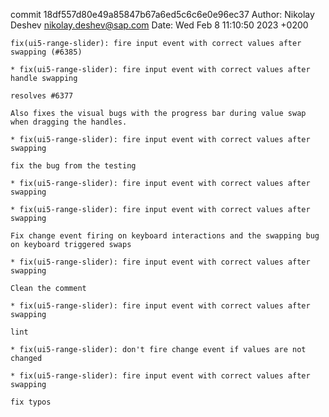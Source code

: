 commit 18df557d80e49a85847b67a6ed5c6c6e0e96ec37
Author: Nikolay Deshev <nikolay.deshev@sap.com>
Date:   Wed Feb 8 11:10:50 2023 +0200

    fix(ui5-range-slider): fire input event with correct values after swapping (#6385)
    
    * fix(ui5-range-slider): fire input event with correct values after handle swapping
    
    resolves #6377
    
    Also fixes the visual bugs with the progress bar during value swap when dragging the handles.
    
    * fix(ui5-range-slider): fire input event with correct values after swapping
    
    fix the bug from the testing
    
    * fix(ui5-range-slider): fire input event with correct values after swapping
    
    * fix(ui5-range-slider): fire input event with correct values after swapping
    
    Fix change event firing on keyboard interactions and the swapping bug on keyboard triggered swaps
    
    * fix(ui5-range-slider): fire input event with correct values after swapping
    
    Clean the comment
    
    * fix(ui5-range-slider): fire input event with correct values after swapping
    
    lint
    
    * fix(ui5-range-slider): don't fire change event if values are not changed
    
    * fix(ui5-range-slider): fire input event with correct values after swapping
    
    fix typos
